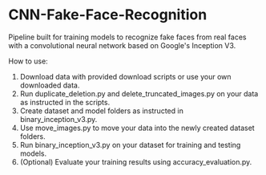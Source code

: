 # CNN-Fake-Face-Recognition
Pipeline built for training models to recognize fake faces from real faces with a convolutional neural network based on Google's Inception V3. 

How to use: 
1. Download data with provided download scripts or use your own downloaded data. 
2. Run duplicate_deletion.py and delete_truncated_images.py on your data as instructed in the scripts.
3. Create dataset and model folders as instructed in binary_inception_v3.py. 
4. Use move_images.py to move your data into the newly created dataset folders. 
5. Run binary_inception_v3.py on your dataset for training and testing models. 
6. (Optional) Evaluate your training results using accuracy_evaluation.py. 

